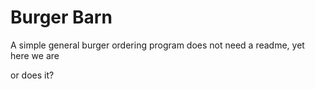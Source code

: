 # Burger Barn
A simple general burger ordering program
does not need a readme, yet here we are

or does it?